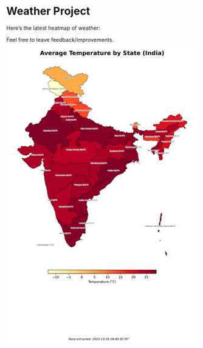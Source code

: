 # Weather Project

Here’s the latest heatmap of weather:

Feel free to leave feedback/improvements.

![India Heatmap](docs/assets/india_heatmap.png?v=FE1DC9)
